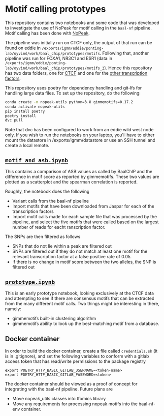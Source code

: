 # Motif calling prototypes

This repository contains two notebooks and some code that was developed to investigate the use of NoPeak for motif calling in the `baal-nf` pipeline.
Motif calling has been done with [NoPeak](https://github.com/menzel/nopeak).

The pipeline was initially run on CTCF only, the output of that run can be found on eddie in `/exports/igmm/eddie/ponting-lab/oyvind/work/baal_chip/prototypes/motifs`.
Following that, another pipeline was run for FOXA1, NR3C1 and ESR1 (data in `/exports/igmm/eddie/ponting-lab/oyvind/work/baal_chip/prototypes/motifs_2`). 
Hence this repository has two data folders, one for [CTCF](ctcf) and one for the [other transcription factors](other_tfs.dvc).

This repository uses poetry for dependency handling and git-lfs for handling large data files. 
To set up the repository, do the following

```bash
conda create -n nopeak-utils python=3.8 gimmemotifs=0.17.2
conda activate nopeak-utils
pip install poetry
poetry install
dvc pull
```

Note that dvc has been configured to work from an eddie wild west node only.
If you wish to run the notebooks on your laptop, you'll have to either mount the datastore in /exports/igmm/datastore or use an SSH tunnel and create a local remote.

## [`motif_and_asb.ipynb`](/motif_and_asb.ipynb)

This contains a comparison of ASB values as called by BaalChIP and the difference in motif score as reported by gimmemotifs.
These two values are plotted as a scatterplot and the spearman correlation is reported.

Roughly, the notebook does the following

- Variant calls from the baal-nf pipeline
- Import motifs that have been downloaded from Jaspar for each of the transcription factors
- Import motif calls made for each sample file that was processed by the pipeline, and select the five motifs that were called based on the largest number of reads for eacht ranscription factor.

The SNPs are then filtered as follows

- SNPs that do not lie within a peak are filtered out
- SNPs are filtered out if they do not match at least one motif for the relevant transcription factor at a false positive rate of 0.05.
- If there is no change in motif score between the two alleles, the SNP is filtered out

## [`prototype.ipynb`](/prototype.ipynb)

This is an early prototype notebook, looking exclusively at the CTCF data and attempting to see if there are consensus motifs that can be extracted from the many different motif calls.
Two things might be interesting in there, namely:

- gimmemotifs built-in clustering algorithm
- gimmemotifs ability to look up the best-matching motif from a database.

## Docker container

In order to build the docker container, create a file called `credentials.sh` (it is in .gitignore), and set the following variables to conform with a gitlab access token that has read/write permissions to the package registry
```
export POETRY_HTTP_BASIC_GITLAB_USERNAME=<token-name>
export POETRY_HTTP_BASIC_GITLAB_PASSWORD=<token>
```

The docker container should be viewed as a proof of concept for integrating with the baal-nf pipeline.
Future plans are
- Move nopeak_utils classes into tfomics library
- Move any requirements for processing nopeak motifs into the baal-nf-env container.